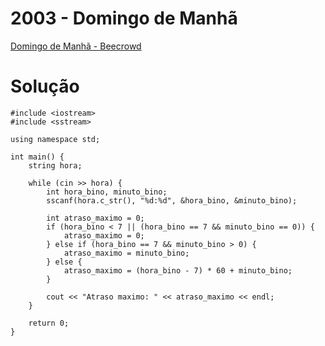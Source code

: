 # 2003 - Domingo de Manhã

[Domingo de Manhã - Beecrowd](https://judge.beecrowd.com/pt/problems/view/2003)

# Solução

```
#include <iostream>
#include <sstream>

using namespace std;

int main() {
    string hora;

    while (cin >> hora) {
        int hora_bino, minuto_bino;
        sscanf(hora.c_str(), "%d:%d", &hora_bino, &minuto_bino);

        int atraso_maximo = 0;
        if (hora_bino < 7 || (hora_bino == 7 && minuto_bino == 0)) {
            atraso_maximo = 0;
        } else if (hora_bino == 7 && minuto_bino > 0) {
            atraso_maximo = minuto_bino;
        } else {
            atraso_maximo = (hora_bino - 7) * 60 + minuto_bino;
        }

        cout << "Atraso maximo: " << atraso_maximo << endl;
    }

    return 0;
}

```